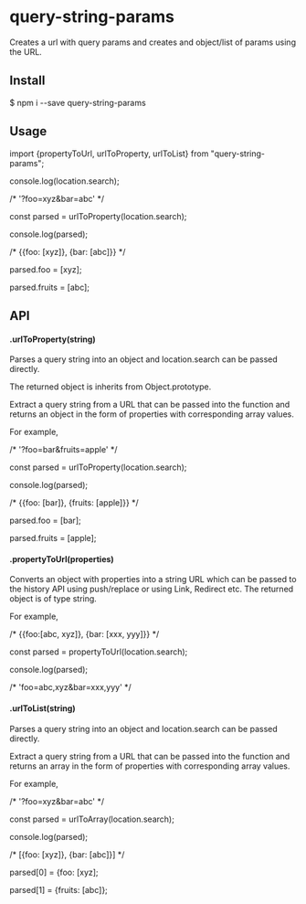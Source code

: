# query-string-params
Creates a url with query params and creates and object/list of params using the URL.

## Install
$ npm i --save query-string-params

## Usage
import {propertyToUrl, urlToProperty, urlToList} 
from "query-string-params";

console.log(location.search);

/* '?foo=xyz&bar=abc' */

const parsed = urlToProperty(location.search);

console.log(parsed);

/* {{foo: [xyz]}, {bar: [abc]}} */

parsed.foo = [xyz];

parsed.fruits = [abc];

## API
#### .urlToProperty(string)
Parses a query string into an object and location.search can be passed directly.

The returned object is inherits from Object.prototype.

Extract a query string from a URL that can be passed into the function and 
returns an object in the form of properties with corresponding array values.

For example,  

/* '?foo=bar&fruits=apple' */

const parsed = urlToProperty(location.search);

console.log(parsed);

/* {{foo: [bar]}, {fruits: [apple]}} */

parsed.foo = [bar];

parsed.fruits = [apple];


#### .propertyToUrl(properties)

Converts an object with properties into a string URL which can be passed to 
the history API using push/replace or using Link, Redirect etc.
The returned object is of type string.

For example,  

/* {{foo:[abc, xyz]}, {bar: [xxx, yyy]}} */

const parsed = propertyToUrl(location.search);

console.log(parsed);

/* 'foo=abc,xyz&bar=xxx,yyy' */

#### .urlToList(string)
Parses a query string into an object and location.search can be passed directly.

Extract a query string from a URL that can be passed into the function and 
returns an array in the form of properties with corresponding array values.

For example,  

/* '?foo=xyz&bar=abc' */

const parsed = urlToArray(location.search);

console.log(parsed);

/* [{foo: [xyz]}, {bar: [abc]}] */

parsed[0] = {foo: [xyz];

parsed[1] = {fruits: [abc]};


